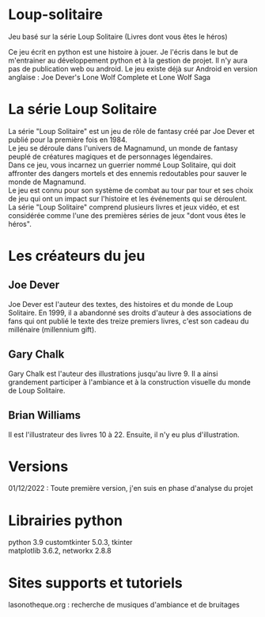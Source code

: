 # Loup-solitaire

Jeu basé sur la série Loup Solitaire (Livres dont vous êtes le héros)

Ce jeu écrit en python est une histoire à jouer. Je l'écris dans le but de m'entrainer au développement python et à la gestion de projet.
Il n'y aura pas de publication web ou android.
Le jeu existe déjà sur Android en version anglaise :  Joe Dever's Lone Wolf Complete et Lone Wolf Saga

# La série Loup Solitaire
La série "Loup Solitaire" est un jeu de rôle de fantasy créé par Joe Dever et publié pour la première fois en 1984. <br>
Le jeu se déroule dans l'univers de Magnamund, un monde de fantasy peuplé de créatures magiques et de personnages légendaires. <br>
Dans ce jeu, vous incarnez un guerrier nommé Loup Solitaire, qui doit affronter des dangers mortels et des ennemis 
redoutables pour sauver le monde de Magnamund. <br>
Le jeu est connu pour son système de combat au tour par tour et ses choix de jeu qui ont un impact sur l'histoire 
et les événements qui se déroulent. <br>
La série "Loup Solitaire" comprend plusieurs livres et jeux vidéo, et est considérée 
comme l'une des premières séries de jeux "dont vous êtes le héros".

# Les créateurs du jeu

## Joe Dever
Joe Dever est l'auteur des textes, des histoires et du monde de Loup Solitaire. En 1999, il a abandonné ses droits d'auteur à des associations de fans qui ont publié le texte des treize premiers livres, c'est son cadeau du millénaire (millennium gift).
## Gary Chalk
Gary Chalk est l'auteur des illustrations jusqu'au livre 9. Il a ainsi grandement participer à l'ambiance et à la construction visuelle du monde de Loup Solitaire.
## Brian Williams
Il est l'illustrateur des livres 10 à 22. Ensuite, il n'y eu plus d'illustration.

# Versions
01/12/2022 : Toute première version, j'en suis en phase d'analyse du projet

# Librairies python
python 3.9
customtkinter 5.0.3, tkinter<br>
matplotlib 3.6.2, networkx 2.8.8<br>

# Sites supports et tutoriels
lasonotheque.org : recherche de musiques d'ambiance et de bruitages
